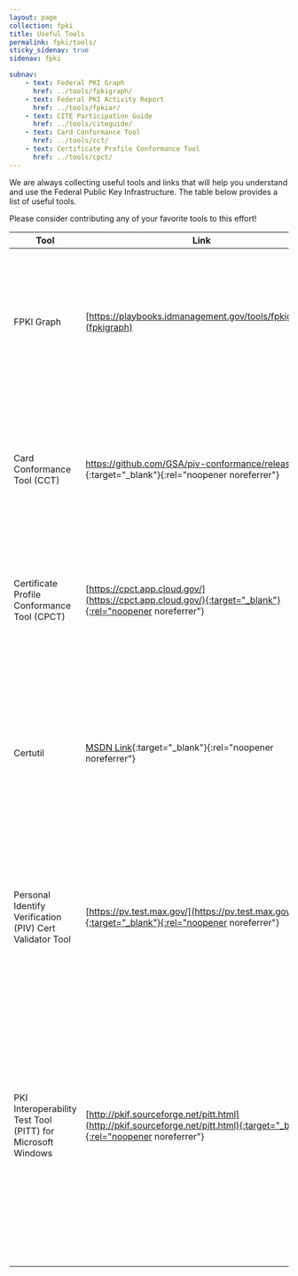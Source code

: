 ```yaml
---
layout: page
collection: fpki
title: Useful Tools
permalink: fpki/tools/
sticky_sidenav: true
sidenav: fpki

subnav:
    - text: Federal PKI Graph
      href: ../tools/fpkigraph/
    - text: Federal PKI Activity Report
      href: ../tools/fpkiar/
    - text: CITE Participation Guide
      href: ../tools/citeguide/
    - text: Card Conformance Tool
      href: ../tools/cct/
    - text: Certificate Profile Conformance Tool
      href: ../tools/cpct/
---
```


We are always collecting useful tools and links that will help you understand and use the Federal Public Key Infrastructure. The table below provides a list of useful tools.

Please consider contributing any of your favorite tools to this effort!

**Tool** | **Link** | **Purpose/Use** | **Audience**
--- | --- | --- | ---
FPKI Graph | [https://playbooks.idmanagement.gov/tools/fpkigraph/](fpkigraph) | This is an interactive website that is updated weekly to display the hundreds of certification authorities that make up the FPKI and how they are connected. | Program Managers; System Engineers
Card Conformance Tool (CCT) | [https://github.com/GSA/piv-conformance/releases ](https://github.com/GSA/piv-conformance/releases){:target="_blank"}{:rel="noopener noreferrer"} | The Card Conformance Tool (CCT) validates that Personal Identity Verification (PIV) and PIV-Interoperable (PIV-I) smart cards are compliant with key standards. | PIV or PIV-I Issuers; System Engineers
Certificate Profile Conformance Tool (CPCT) | [https://cpct.app.cloud.gov/](https://cpct.app.cloud.gov/){:target="_blank"}{:rel="noopener noreferrer"} | The Certificate Profile Conformance Tool (CPCT) analyzes certificates for conformance to a specified FPKI-defined profile. | FPKI Certificate Issuers or Relying Parties; System Engineers
Certutil | [MSDN Link](https://technet.microsoft.com/en-us/library/cc732443(v=ws.11).aspx){:target="_blank"}{:rel="noopener noreferrer"} |  Certutil.exe is a Microsoft Windows command-line utility that provides many uses including exporting PIV certificates and validating certificates Example of using the certutil command to verify PIV certificates |  System Engineers
Personal Identify Verification (PIV) Cert Validator Tool | [https://pv.test.max.gov/](https://pv.test.max.gov/){:target="_blank"}{:rel="noopener noreferrer"} | The PIV Certificate Validator is a web site application hosted by Max.gov. It assists in verifying the certificates found on a PIV card. | System Engineers
PKI Interoperability Test Tool (PITT) for Microsoft Windows | [http://pkif.sourceforge.net/pitt.html](http://pkif.sourceforge.net/pitt.html){:target="_blank"}{:rel="noopener noreferrer"} | The PKI Interoperability Test Tool (PITT) is a utility intended for PKI integrators. It allows inspection and troubleshooting of certification path processing for a given PKI using both PKIF and Microsoft CAPI. It’s especially useful for identifying a portion of your PKI that may be causing performance problems. | System Engineers

